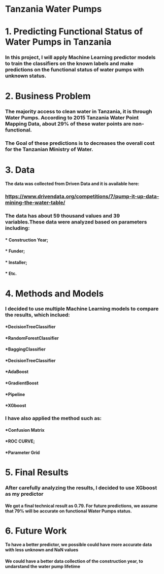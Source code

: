 # Tanzania Water Pumps
# 1. Predicting Functional Status of Water Pumps in Tanzania

### In this project, I will apply Machine Learning predictor models to train the classifiers on the known labels and make predictions on the functional status of water pumps with unknown status.

# 2. Business Problem

### The majority access to clean water in Tanzania, it is through Water Pumps. According to 2015 Tanzania Water Point Mapping Data, about 29% of these water points are non-functional. 

### The Goal of these predictions is to decreases the overall cost for the Tanzanian Ministry of Water.

# 3. Data

#### The data was collected from Driven Data and it is available here:

### https://www.drivendata.org/competitions/7/pump-it-up-data-mining-the-water-table/
 
### The data has about 59 thousand values and 39 variables.These data were analyzed based on parameters including: 

#### * Construction Year;
#### * Funder;
#### * Installer;
#### * Etc.

# 4. Methods and Models

### I decided to use multiple Machine Learning models to compare the results, which inclued:

#### *DecisionTreeClassifier
#### *RandomForestClassifier
#### *BaggingClassifier
#### *DecisionTreeClassifier
#### *AdaBoost
#### *GradientBoost
#### *Pipeline
#### *XGboost

### I have also applied the method such as:
#### *Confusion Matrix 
#### *ROC CURVE;
#### *Parameter Grid

# 5. Final Results 

### After carefully analyzing the results, I decided to use XGboost as my predictor 

#### We got a final technical result as 0.79. For future predictions, we assume that 79% will be accurate on functional Water Pumps status.

# 6. Future Work 

#### To have a better predictor, we possible could have more accurate data with less unknown and NaN values
#### We could have a better data collection of the construction year, to undarstand the water pump lifetime



